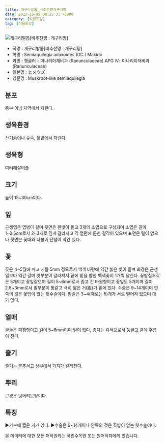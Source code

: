 ```yaml
---
title: 개구리발톱_비추천명개구리망
date: 2023-10-05 00:25:31 +0800
category: [식물도감]
tag: [식물도감]
---
```




![개구리발톱[비추천명 : 개구리망]](/fileUpload/plants/basic/Ranunculaceae/Semiaquilegia/14192/1_th2.JPG)
- 국명 : 개구리발톱[비추천명 : 개구리망]
- 학명 : Semiaquilegia adoxoides (DC.) Makino
- 과명 : 앵글러 - 미나리아재비과 (Ranunculaceae) APG Ⅳ- 미나리아재비과 (Ranunculaceae)
- 일본명 : ヒメウズ
- 영문명 : Muskroot-like semiaquilegia


## 분포
중부 이남 지역에서 자란다.
## 생육환경
산기슭이나 숲속, 풀밭에서 자란다.
## 생육형
여러해살이풀
## 크기
높이 15~30cm이다.
## 잎
근생엽은 엽병이 길며 뒷면은 흰빛이 돌고 3개의 소엽으로 구성되며 소엽은 길이 1~2.5cm로서 2~3개로 깊게 갈라지고 각 열편에 둔한 결각이 있으며 표면은 털이 없으나 뒷면은 꽃대와 더불어 잔털이 약간 있다.
## 꽃
꽃은 4~5월에 피고 지름 5mm 정도로서 백색 바탕에 약간 붉은 빛이 돌며 화경은 근생엽보다 약간 길며 윗부분이 갈라져서 끝에 밑을 향한 백색꽃이 1개씩 달린다. 꽃받침조각은 5개이고 꽃잎같으며 길이 5~6mm로서 좁고 긴 타원형이고 꽃잎도 5개이며 길이 2.5~3mm로서 밑부분이 통같고 극히 짧은 거(距)가 밑에 있다. 수술은 9~14개이며 안쪽의 것은 꽃밥이 없는 헛수술이다. 암술은 3~4(때로는 5)개가 서로 떨어져 있으며 대가 없다.
## 열매
골돌은 피침형이고 길이 5~6mm이며 털이 없다. 종자는 흑색으로서 둥글고 겉에 주름이 진다.
## 줄기
줄기는 곧추서고 상부에서 가지가 갈라진다.
## 뿌리
근경은 덩어리모양이다.
## 특징
▶기부에 짧은 거가 있다.▶수술은 9~14개이나 안쪽의 것은 꽃밥이 없는 헛수술이다.






본 데이터에 대한 모든 저작권리는 국립수목원 또는 원저작자에게 있습니다.
